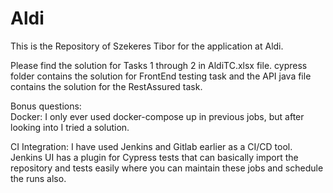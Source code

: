 # Aldi
This is the Repository of Szekeres Tibor for the application at Aldi. 

Please find the solution for Tasks 1 through 2 in AldiTC.xlsx file. 
cypress folder contains the solution for FrontEnd testing task and the API java file contains the solution for the RestAssured task. 

Bonus questions:  
Docker: I only ever used docker-compose up in previous jobs, but after looking into I tried a solution.

CI Integration: I have used Jenkins and Gitlab earlier as a CI/CD tool. Jenkins UI has a plugin for Cypress tests that can basically import the repository and tests easily where you can maintain these jobs and schedule the runs also. 